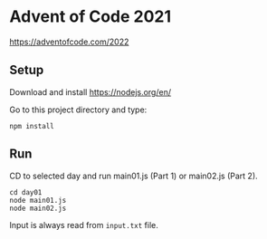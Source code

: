 # Advent of Code 2021

https://adventofcode.com/2022

## Setup

Download and install https://nodejs.org/en/

Go to this project directory and type:
```
npm install
```

## Run

CD to selected day and run main01.js (Part 1) or main02.js (Part 2).

```
cd day01
node main01.js
node main02.js
```

Input is always read from `input.txt` file.